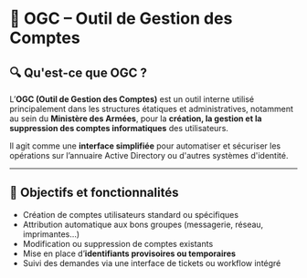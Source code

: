 # 🧾 OGC – Outil de Gestion des Comptes

## 🔍 Qu'est-ce que OGC ?

L’**OGC (Outil de Gestion des Comptes)** est un outil interne utilisé principalement dans les structures étatiques et administratives, notamment au sein du **Ministère des Armées**, pour la **création, la gestion et la suppression des comptes informatiques** des utilisateurs.

Il agit comme une **interface simplifiée** pour automatiser et sécuriser les opérations sur l’annuaire Active Directory ou d'autres systèmes d'identité.

---

## 🎯 Objectifs et fonctionnalités

- Création de comptes utilisateurs standard ou spécifiques
- Attribution automatique aux bons groupes (messagerie, réseau, imprimantes…)
- Modification ou suppression de comptes existants
- Mise en place d’**identifiants provisoires ou temporaires**
- Suivi des demandes via une interface de tickets ou workflow intégré